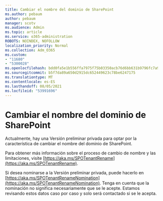 ```yaml
---
title: Cambiar el nombre del dominio de SharePoint
ms.author: pebaum
author: pebaum
manager: scotv
ms.audience: Admin
ms.topic: article
ms.service: o365-administration
ROBOTS: NOINDEX, NOFOLLOW
localization_priority: Normal
ms.collection: Adm_O365
ms.custom:
- "11680"
- "5300028"
ms.openlocfilehash: bdd0fa5e1b556ffa7975f75b03350acb76d6bb631b9796fc7a92a12ff50c92a6
ms.sourcegitcommit: b5f7da89a650d2915dc652449623c78be6247175
ms.translationtype: MT
ms.contentlocale: es-ES
ms.lasthandoff: 08/05/2021
ms.locfileid: "53991696"
---
```

# <a name="rename-your-sharepoint-domain"></a>Cambiar el nombre del dominio de SharePoint

Actualmente, hay una Versión preliminar privada para optar por la característica de cambiar el nombre del dominio de SharePoint.

Para obtener más información sobre el proceso de cambio de nombre y las limitaciones, visite [https://aka.ms/SPOTenantRename](https://aka.ms/SPOTenantRename).

Si desea nominarse a la Versión preliminar privada, puede hacerlo en [https://aka.ms/SPOTenantRenameNomination](https://aka.ms/SPOTenantRenameNomination). Tenga en cuenta que la nominación no significa necesariamente que se le acepte. Estamos revisando estos datos caso por caso y solo será contactado si se le acepta.
